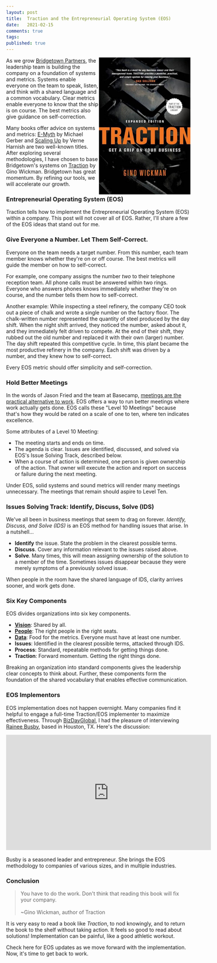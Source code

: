 ```yaml
---
layout: post
title:  Traction and the Entrepreneurial Operating System (EOS)
date:   2021-02-15
comments: true
tags: 
published: true
---
```


<a href="/blog/2021/02/15/traction-entrepreneurial-operating-system-eos/"><img src="/images/Traction_EOS_Gino_Wickman_book.jpg" align="right" width="250" padding="10" alt="Traction: Get a Grip on Your Business" title="Traction: Get a Grip on Your Business" /></a> 

As we grow [Bridgetown Partners](https://BridgetownPartners.com), the leadership team is building the company on a foundation of systems and metrics. Systems enable everyone on the team to speak, listen, and think with a shared language and a common vocabulary. Clear metrics enable everyone to know that the ship is on course. The best metrics also give guidance on self-correction.

Many books offer advice on systems and metrics: [E-Myth](https://www.amazon.com/Myth-Revisited-Small-Businesses-About-ebook/dp/B000RO9VJK/ref=sr_1_1?keywords=e-myth&qid=1613355495&sr=8-1) by Michael Gerber and [Scaling Up](https://www.amazon.com/Scaling-Up-Companies-Rockefeller-Habits-ebook/dp/B00O5RR7QO/ref=sr_1_1?keywords=scaling+up+verne+harnish&qid=1613353652&sr=8-1) by Verne Harnish are two well-known titles. After exploring several methodologies, I have chosen to base Bridgetown's systems on [Traction](https://www.amazon.com/Traction-Get-Grip-Your-Business-ebook/dp/B007QWLLV2/ref=pd_sim_b2b_2?pd_rd_w=c4Nqa&pf_rd_p=a07701e4-f565-442a-b97f-93ab23cbb7ef&pf_rd_r=50JEVWH606HHP9FENBA7&pd_rd_r=76de6f94-c918-4fa6-b4d1-788382fbe793&pd_rd_wg=Xkmov&pd_rd_i=B007QWLLV2&psc=1) by Gino Wickman. Bridgetown has great momentum. By refining our tools, we will accelerate our growth.

<!--more-->

### Entrepreneurial Operating System (EOS)

Traction tells how to implement the Entrepreneurial Operating System (EOS) within a company. This post will not cover all of EOS. Rather, I'll share a few of the EOS ideas that stand out for me.

### Give Everyone a Number. Let Them Self-Correct.

Everyone on the team needs a target number. From this number, each team member knows whether they're on or off course. The best metrics will guide the member on how to self-correct.

For example, one company assigns the number _two_ to their telephone reception team. All phone calls must be answered within two rings. Everyone who answers phones knows immediately whether they're on course, and the number tells them how to self-correct.

Another example: While inspecting a steel refinery, the company CEO took out a piece of chalk and wrote a single number on the factory floor. The chalk-written number represented the quantity of steel produced by the day shift. When the night shift arrived, they noticed the number, asked about it, and they immediately felt driven to compete. At the end of their shift, they rubbed out the old number and replaced it with their own (larger) number. The day shift repeated this competitive cycle. In time, this plant became the most productive refinery in the company. Each shift was driven by a number, and they knew how to self-correct.

Every EOS metric should offer simplicity and self-correction.

### Hold Better Meetings

In the words of Jason Fried and the team at Basecamp, [meetings are the practical alternative to work](https://signalvnoise.com/posts/2053-meetings-the-practical-alternative-to-work-via-ariel). EOS offers a way to run better meetings where work actually gets done. EOS calls these "Level 10 Meetings" because that's how they would be rated on a scale of one to ten, where ten indicates excellence.

Some attributes of a Level 10 Meeting:

* The meeting starts and ends on time.
* The agenda is clear. Issues are identified, discussed, and solved via EOS's Issue Solving Track, described below.
* When a course of action is determined, one person is given ownership of the action. That owner will execute the action and report on success or failure during the next meeting.

Under EOS, solid systems and sound metrics will render many meetings unnecessary. The meetings that remain should aspire to Level Ten.

### Issues Solving Track: Identify, Discuss, Solve (IDS)

We've all been in business meetings that seem to drag on forever. _Identify, Discuss, and Solve (IDS)_ is an EOS method for handling issues that arise. In a nutshell...

* **Identify** the issue. State the problem in the clearest possible terms.
* **Discuss**. Cover any information relevant to the issues raised above. 
* **Solve**. Many times, this will mean assigning ownership of the solution to a member of the time. Sometimes issues disappear because they were merely symptoms of a previously solved issue. 

When people in the room have the shared language of IDS, clarity arrives sooner, and work gets done.

### Six Key Components

EOS divides organizations into six key components.

* **[Vision](/blog/2021/03/08/vision-and-eos/)**: Shared by all.
* **[People](/blog/2021/04/08/people-and-eos/)**: The right people in the right seats.
* **[Data](/blog/2022/02/04/data-plus-eos/)**: Food for the metrics. Everyone must have at least one number.
* **Issues**: Identified in the clearest possible terms, attacked through IDS.
* **Process**: Standard, repeatable methods for getting things done.
* **Traction**: Forward momentum. Getting the right things done.

Breaking an organization into standard components gives the leadership clear concepts to think about. Further, these components form the foundation of the shared vocabulary that enables effective communication.

### EOS Implementors

EOS implementation does not happen overnight. Many companies find it helpful to engage a full-time Traction/EOS implementer to maximize effectiveness. Through [BizDayGlobal](https://bizdayglobal.com), I had the pleasure of interviewing [Rainee Busby](https://raineebusby.com), based in Houston, TX. Here's the discussion:

<iframe width="560" height="315" src="https://www.youtube.com/embed/tna53jv1GII" frameborder="0" allow="accelerometer; autoplay; clipboard-write; encrypted-media; gyroscope; picture-in-picture" allowfullscreen></iframe>

Busby is a seasoned leader and entrepreneur. She brings the EOS methodology to companies of various sizes, and in multiple industries.

### Conclusion

>You have to do the work. Don't think that reading this book will fix your company.<br/><br/>~Gino Wickman, author of Traction

It is very easy to read a book like _Traction_, to nod knowingly, and to return the book to the shelf without taking action. It feels so good to read about solutions! Implementation can be painful, like a good athletic workout.

Check here for EOS updates as we move forward with the implementation. Now, it's time to get back to work.